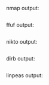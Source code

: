 nmap output:
```bash

```

ffuf output:
```bash

```

nikto output:
```bash

```

dirb output:
```bash

```

linpeas output:
```bash

```
